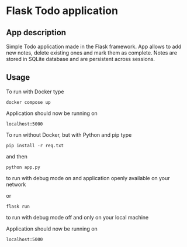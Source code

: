 # Flask Todo application

## App description

Simple Todo application made in the Flask framework. App allows to add new notes, delete existing ones and mark them as complete. Notes are stored in SQLite database and are persistent across sessions.

## Usage

To run with Docker type 
```
docker compose up
```
Application should now be running on
```
localhost:5000
```

To run without Docker, but with Python and pip type
```
pip install -r req.txt
```
and then
```
python app.py
```
to run with debug mode on and application openly available on your network

or
```
flask run
```
to run with debug mode off and only on your local machine

Application should now be running on
```
localhost:5000
```